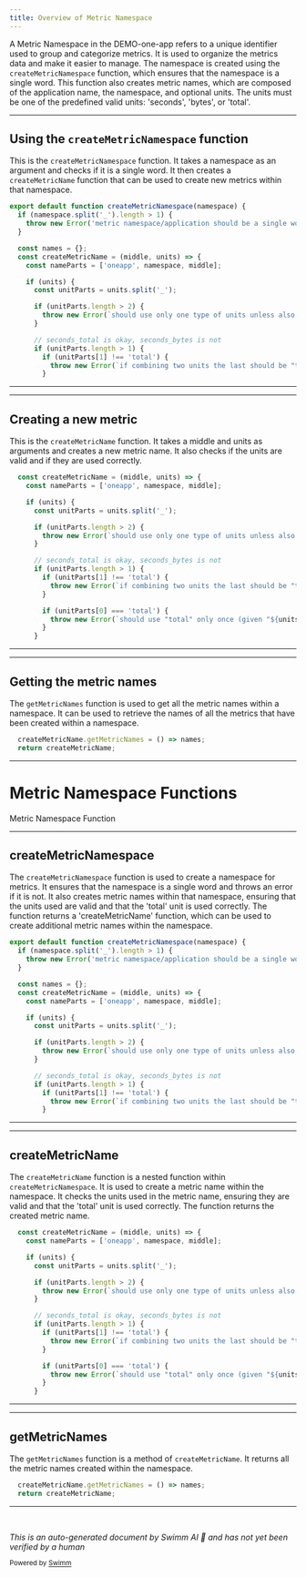 ```yaml
---
title: Overview of Metric Namespace
---
```

A Metric Namespace in the DEMO-one-app refers to a unique identifier used to group and categorize metrics. It is used to organize the metrics data and make it easier to manage. The namespace is created using the `createMetricNamespace` function, which ensures that the namespace is a single word. This function also creates metric names, which are composed of the application name, the namespace, and optional units. The units must be one of the predefined valid units: 'seconds', 'bytes', or 'total'.

<SwmSnippet path="/src/server/metrics/create-metric-namespace.js" line="26">

---

## Using the `createMetricNamespace` function

This is the `createMetricNamespace` function. It takes a namespace as an argument and checks if it is a single word. It then creates a `createMetricName` function that can be used to create new metrics within that namespace.

```javascript
export default function createMetricNamespace(namespace) {
  if (namespace.split('_').length > 1) {
    throw new Error('metric namespace/application should be a single word');
  }

  const names = {};
  const createMetricName = (middle, units) => {
    const nameParts = ['oneapp', namespace, middle];

    if (units) {
      const unitParts = units.split('_');

      if (unitParts.length > 2) {
        throw new Error(`should use only one type of units unless also using "total" (given "${units}")`);
      }

      // seconds_total is okay, seconds_bytes is not
      if (unitParts.length > 1) {
        if (unitParts[1] !== 'total') {
          throw new Error(`if combining two units the last should be "total" (given "${unitParts[1]}")`);
        }
```

---

</SwmSnippet>

<SwmSnippet path="/src/server/metrics/create-metric-namespace.js" line="32">

---

## Creating a new metric

This is the `createMetricName` function. It takes a middle and units as arguments and creates a new metric name. It also checks if the units are valid and if they are used correctly.

```javascript
  const createMetricName = (middle, units) => {
    const nameParts = ['oneapp', namespace, middle];

    if (units) {
      const unitParts = units.split('_');

      if (unitParts.length > 2) {
        throw new Error(`should use only one type of units unless also using "total" (given "${units}")`);
      }

      // seconds_total is okay, seconds_bytes is not
      if (unitParts.length > 1) {
        if (unitParts[1] !== 'total') {
          throw new Error(`if combining two units the last should be "total" (given "${unitParts[1]}")`);
        }

        if (unitParts[0] === 'total') {
          throw new Error(`should use "total" only once (given "${units}")`);
        }
      }

```

---

</SwmSnippet>

<SwmSnippet path="/src/server/metrics/create-metric-namespace.js" line="67">

---

## Getting the metric names

The `getMetricNames` function is used to get all the metric names within a namespace. It can be used to retrieve the names of all the metrics that have been created within a namespace.

```javascript
  createMetricName.getMetricNames = () => names;
  return createMetricName;
```

---

</SwmSnippet>

# Metric Namespace Functions

Metric Namespace Function

<SwmSnippet path="/src/server/metrics/create-metric-namespace.js" line="26">

---

## createMetricNamespace

The `createMetricNamespace` function is used to create a namespace for metrics. It ensures that the namespace is a single word and throws an error if it is not. It also creates metric names within that namespace, ensuring that the units used are valid and that the 'total' unit is used correctly. The function returns a 'createMetricName' function, which can be used to create additional metric names within the namespace.

```javascript
export default function createMetricNamespace(namespace) {
  if (namespace.split('_').length > 1) {
    throw new Error('metric namespace/application should be a single word');
  }

  const names = {};
  const createMetricName = (middle, units) => {
    const nameParts = ['oneapp', namespace, middle];

    if (units) {
      const unitParts = units.split('_');

      if (unitParts.length > 2) {
        throw new Error(`should use only one type of units unless also using "total" (given "${units}")`);
      }

      // seconds_total is okay, seconds_bytes is not
      if (unitParts.length > 1) {
        if (unitParts[1] !== 'total') {
          throw new Error(`if combining two units the last should be "total" (given "${unitParts[1]}")`);
        }
```

---

</SwmSnippet>

<SwmSnippet path="/src/server/metrics/create-metric-namespace.js" line="32">

---

## createMetricName

The `createMetricName` function is a nested function within `createMetricNamespace`. It is used to create a metric name within the namespace. It checks the units used in the metric name, ensuring they are valid and that the 'total' unit is used correctly. The function returns the created metric name.

```javascript
  const createMetricName = (middle, units) => {
    const nameParts = ['oneapp', namespace, middle];

    if (units) {
      const unitParts = units.split('_');

      if (unitParts.length > 2) {
        throw new Error(`should use only one type of units unless also using "total" (given "${units}")`);
      }

      // seconds_total is okay, seconds_bytes is not
      if (unitParts.length > 1) {
        if (unitParts[1] !== 'total') {
          throw new Error(`if combining two units the last should be "total" (given "${unitParts[1]}")`);
        }

        if (unitParts[0] === 'total') {
          throw new Error(`should use "total" only once (given "${units}")`);
        }
      }

```

---

</SwmSnippet>

<SwmSnippet path="/src/server/metrics/create-metric-namespace.js" line="67">

---

## getMetricNames

The `getMetricNames` function is a method of `createMetricName`. It returns all the metric names created within the namespace.

```javascript
  createMetricName.getMetricNames = () => names;
  return createMetricName;
```

---

</SwmSnippet>

&nbsp;

*This is an auto-generated document by Swimm AI 🌊 and has not yet been verified by a human*

<SwmMeta version="3.0.0" repo-id="Z2l0aHViJTNBJTNBREVNTy1vbmUtYXBwJTNBJTNBZ2lsYWRuYXZvdA==" repo-name="DEMO-one-app" doc-type="overview"><sup>Powered by [Swimm](/)</sup></SwmMeta>
